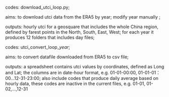 codes:   download_utci_loop.py;

aims:    to download utci data from the ERA5 by year;
         modify year manually ;
         
outputs: hourly utci for a geosquare that includes the whole China region, defined by farest points in the North, South, East, West;
         for each year it produces 12 folders that includes day files;


codes:   utci_convert_loop_*year*;

aims:    to convert datafile downloaded from ERA5 to csv file;

outputs: a spreadsheet contains utci values by coordinates, defined as Long and Lat;
         the columns are in date-hour format, e.g. 01-01-00:00, 01-01-01：00...12-31-23:00;
         also include codes that produce daily average based on hourly data, these codes are inactive in the current files, e.g. 01-01, 01-02,...,12-31
